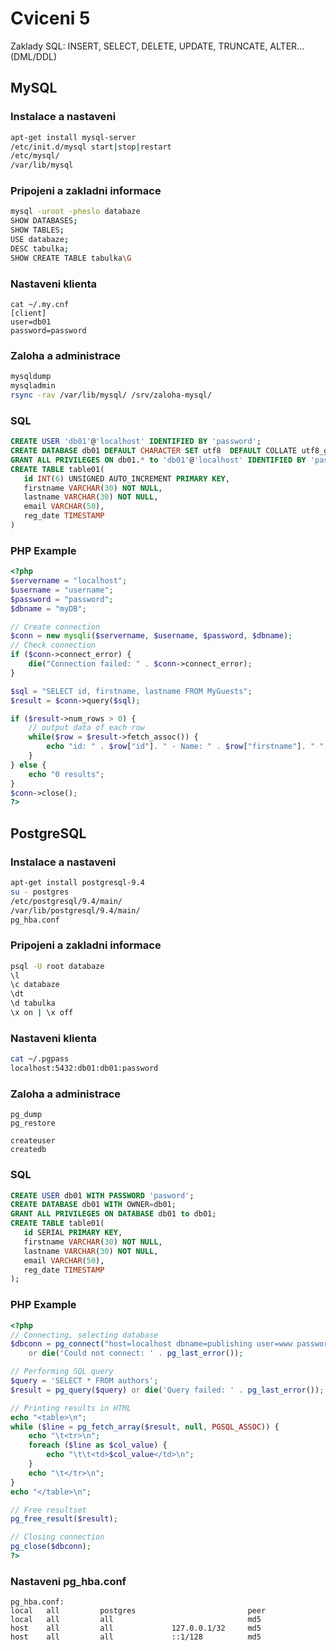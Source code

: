 # Cviceni 5

Zaklady SQL: INSERT, SELECT, DELETE, UPDATE, TRUNCATE, ALTER... (DML/DDL)

## MySQL

### Instalace a nastaveni

```bash
apt-get install mysql-server
/etc/init.d/mysql start|stop|restart
/etc/mysql/
/var/lib/mysql
```

### Pripojeni a zakladni informace

```bash
mysql -uroot -pheslo databaze
SHOW DATABASES;
SHOW TABLES;
USE databaze;
DESC tabulka;
SHOW CREATE TABLE tabulka\G
```

### Nastaveni klienta

```
cat ~/.my.cnf
[client]
user=db01
password=password
```

### Zaloha a administrace

```bash
mysqldump 
mysqladmin
rsync -rav /var/lib/mysql/ /srv/zaloha-mysql/
```

### SQL

```sql
CREATE USER 'db01'@'localhost' IDENTIFIED BY 'password';
CREATE DATABASE db01 DEFAULT CHARACTER SET utf8  DEFAULT COLLATE utf8_general_ci;
GRANT ALL PRIVILEGES ON db01.* to 'db01'@'localhost' IDENTIFIED BY 'password';
CREATE TABLE table01(
   id INT(6) UNSIGNED AUTO_INCREMENT PRIMARY KEY,
   firstname VARCHAR(30) NOT NULL,
   lastname VARCHAR(30) NOT NULL,
   email VARCHAR(50),
   reg_date TIMESTAMP
)
```

### PHP Example

```php
<?php
$servername = "localhost";
$username = "username";
$password = "password";
$dbname = "myDB";

// Create connection
$conn = new mysqli($servername, $username, $password, $dbname);
// Check connection
if ($conn->connect_error) {
    die("Connection failed: " . $conn->connect_error);
} 

$sql = "SELECT id, firstname, lastname FROM MyGuests";
$result = $conn->query($sql);

if ($result->num_rows > 0) {
    // output data of each row
    while($row = $result->fetch_assoc()) {
        echo "id: " . $row["id"]. " - Name: " . $row["firstname"]. " " . $row["lastname"]. "<br>";
    }
} else {
    echo "0 results";
}
$conn->close();
?>
```

## PostgreSQL

### Instalace a nastaveni

```bash
apt-get install postgresql-9.4
su - postgres
/etc/postgresql/9.4/main/
/var/lib/postgresql/9.4/main/
pg_hba.conf
```

### Pripojeni a zakladni informace

```bash
psql -U root databaze
\l
\c databaze
\dt 
\d tabulka
\x on | \x off
```

### Nastaveni klienta

```bash
cat ~/.pgpass
localhost:5432:db01:db01:password
```

### Zaloha a administrace

```
pg_dump
pg_restore

createuser
createdb
```

### SQL

```sql
CREATE USER db01 WITH PASSWORD 'pasword';
CREATE DATABASE db01 WITH OWNER=db01;
GRANT ALL PRIVILEGES ON DATABASE db01 to db01;
CREATE TABLE table01(
   id SERIAL PRIMARY KEY,
   firstname VARCHAR(30) NOT NULL,
   lastname VARCHAR(30) NOT NULL,
   email VARCHAR(50),
   reg_date TIMESTAMP
);
```

### PHP Example

```php
<?php
// Connecting, selecting database
$dbconn = pg_connect("host=localhost dbname=publishing user=www password=foo")
    or die('Could not connect: ' . pg_last_error());

// Performing SQL query
$query = 'SELECT * FROM authors';
$result = pg_query($query) or die('Query failed: ' . pg_last_error());

// Printing results in HTML
echo "<table>\n";
while ($line = pg_fetch_array($result, null, PGSQL_ASSOC)) {
    echo "\t<tr>\n";
    foreach ($line as $col_value) {
        echo "\t\t<td>$col_value</td>\n";
    }
    echo "\t</tr>\n";
}
echo "</table>\n";

// Free resultset
pg_free_result($result);

// Closing connection
pg_close($dbconn);
?>
```

### Nastaveni pg_hba.conf

```
pg_hba.conf:
local   all         postgres                         peer
local   all         all                              md5
host    all         all             127.0.0.1/32     md5
host    all         all             ::1/128          md5
```
